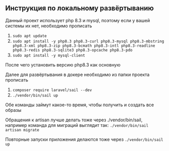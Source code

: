 
## Инструкция по локальному развёртыванию

Данный проект использует php 8.3 и mysql, поэтому если у вашей системы их нет, необходимо прописать

1. ```sudo apt update```
2. ```sudo apt install -y php8.3 php8.3-curl php8.3-mysql php8.3-mbstring php8.3-xml php8.3-zip php8.3-bcmath php8.3-intl php8.3-readline php8.3-redis php8.3-sqlite3 php8.3-opcache php8.3-pdo```
3. ```sudo apt install -y mysql-client```

После чего установить версию php8.3 как основную

Далее для развёртывания в докере необходимо из папки проекта прописать

1. ```composer require laravel/sail --dev```
2. ```./vendor/bin/sail up```

Обе команды займут какое-то время, чтобы получить и создать все образы

Обращения к artisan лучше делать тоже через ./vendor/bin/sail, например команда для миграций выглядит так:
```./vendor/bin/sail artisan migrate```

Повторные запуски приложения делаются тоже через ```./vendor/bin/sail up```
